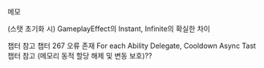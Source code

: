 메모

(스탯 초기화 시) GameplayEffect의 Instant, Infinite의 확실한 차이

챕터 참고
챕터 267  오류 존재
For each Ability Delegate, Cooldown Async Tast 챕터 참고 (메모리 동적 할당 해제 및 변동 보호)??
